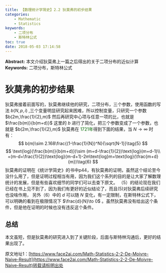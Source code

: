```yaml
---
title: 【数理统计学简史】2.2 狄莫弗的初步结果
categories:
    - Mathematic
    - Statistics
keywords:
    - 二项分布
    - 斯特林公式
toc: true
date: 2018-05-03 17:14:58
---
```


**Abstract:** 本文介绍狄莫弗上一篇之后得出的关于二项分布的近似计算
**Keywords:** 二项分布，斯特林公式

<!--more-->
# 狄莫弗的初步结果
狄莫弗接着前面写的，狄莫弗继续他的研究，二项分布，三个参数，使用函数的写法 $b(N,p,i)$ ,三个变量明显研究起来困难，所以控制变量，只研究一个参数 $b(2m,\frac{1}{2},m)$ 然后再研究中心项与任意一项的比，也就是 $\frac{b(m)}{b(m+d)}$ 这里的 $b$ 进行了简化，把三个参数变成了一个参数，也就是 $b(2m,\frac{1}{2},m)$
狄莫弗在 <font color="006600">1721年</font>得到下面的结果，当 $N\to \infty$ 时有：
$$
b(m)\sim 2.168\frac{(1-\frac{1}{N})^N}{\sqrt{N-1}}\tag{5}
$$
$$
\text{log}(\frac{b(m)}{b(m+d)})\sim (m+d-\frac{1}{2})\text{log}(m+d-1)\\
+(m-d+\frac{1}{2})\text{log}(m-d+1)-2m\text{log}m+\text{log}(\frac{m+d}{m})\tag{6}
$$
狄莫弗的证明在《统计学简史》的书中p44，有狄莫弗的证明，虽然这个结论至今没什么用了，但是证明过程相当有用，因为我们这个系列的目的是让大家了解数理统计的发展，但是有些喜欢细节的同学们可以去查下原文。
（5）的结论现在我们已经在书上见不到了，因为我们有更好的近似结论了，而且(5)对狄莫弗后续研究也没啥作用，
另外（6）中的 $d$ 可以随 $N$ 变化，有一定限制，在斯特林公式下，可以明确的看到在极限情况下 $\frac{d}{N}\to 0$ 。虽然狄莫弗没有给出这个条件，但是他在证明的时候也没有违反这个条件。
## 总结
本文虽短，但是狄莫弗的研究进入到了关键阶段，后面与斯特林沟通后，更好的结果出现了。





原文地址1：[https://www.face2ai.com/Math-Statistics-2-2-De-Moivre-Naive-Result](https://www.face2ai.com/Math-Statistics-2-2-De-Moivre-Naive-Result)转载请标明出处

